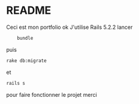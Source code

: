 # README

Ceci est mon portfolio ok
J'utilise Rails 5.2.2
lancer 
```bash
    bundle
```
puis 
```bash
rake db:migrate
```
et 
```bash
rails s
```
pour faire fonctionner le projet
merci